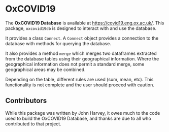 OxCOVID19
===========

The **OxCOVID19 Database** is available at <https://covid19.eng.ox.ac.uk/>. 
This package, `oxcovid19db` is designed to interact with and use the database.

It provides a class `Connect`. A `Connect` object provides a connection
to the database with methods for querying the database.

It also provides a method `merge` which merges two dataframes extracted
from the database tables using their geographical information. Where the
geographical information does not permit a standard merge, some geographical
areas may be combined.

Depending on the table, different rules are used (sum, mean, etc).
This functionality is not complete and the user should proceed with caution.

Contributors
------------

While this package was written by John Harvey, it owes much to the code used to
build the OxCOVID19 Database, and thanks are due to all who contributed to that project.
